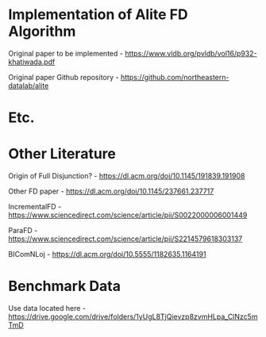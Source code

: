 # Implementation of Alite FD Algorithm

Original paper to be implemented - https://www.vldb.org/pvldb/vol16/p932-khatiwada.pdf

Original paper Github repository - https://github.com/northeastern-datalab/alite

# Etc.

# Other Literature

Origin of Full Disjunction? - https://dl.acm.org/doi/10.1145/191839.191908

Other FD paper - https://dl.acm.org/doi/10.1145/237661.237717

IncrementalFD - https://www.sciencedirect.com/science/article/pii/S0022000006001449

ParaFD - https://www.sciencedirect.com/science/article/pii/S2214579618303137

BIComNLoj - https://dl.acm.org/doi/10.5555/1182635.1164191

# Benchmark Data

Use data located here - https://drive.google.com/drive/folders/1yUgL8TjQievzp8zvmHLpa_ClNzc5mTmD
